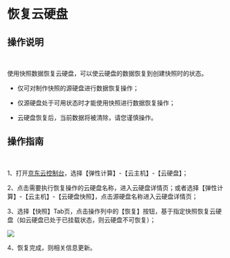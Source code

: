 # 恢复云硬盘

## 操作说明
<br>

使用快照数据恢复云硬盘，可以使云硬盘的数据恢复到创建快照时的状态。



- 仅可对制作快照的源硬盘进行数据恢复操作；



- 仅源硬盘处于可用状态时才能使用快照进行数据恢复操作；



- 云硬盘恢复后，当前数据将被清除，请您谨慎操作。



## 操作指南
<br>

1、打开[京东云控制台](https://console.jdcloud.com/)，选择【弹性计算】-【云主机】-【云硬盘】；

2、点击需要执行恢复操作的云硬盘名称，进入云硬盘详情页；或者选择【弹性计算】-【云主机】-【云硬盘快照】，点击源硬盘名称进入云硬盘详情页；

3、选择【快照】Tab页，点击操作列中的【恢复】按钮，基于指定快照恢复云硬盘（如云硬盘已处于已挂载状态，则云硬盘不可恢复）；

![](https://github.com/jdcloudcom/cn/blob/edit/image/Elastic-Compute/CloudDisk/Create-CloudDisk-SnapShot/recover-snapshot-004.jpg)



4、恢复完成，则相关信息更新。
	




	
	


